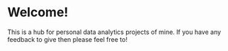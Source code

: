 # Welcome!
This is a hub for personal data analytics projects of mine. If you have any feedback to give then please feel free to!
